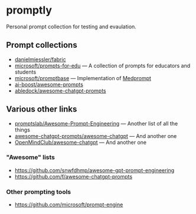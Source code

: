# promptly

Personal prompt collection for testing and evaulation.


## Prompt collections

- [danielmiessler/fabric](https://github.com/danielmiessler/fabric)
- [microsoft/prompts-for-edu](https://github.com/microsoft/prompts-for-edu) &mdash; A collection of prompts for educators and students
- [microsoft/promptbase](https://github.com/microsoft/promptbase) &mdash; Implementation of [Medprompt](https://arxiv.org/abs/2311.16452)
- [ai-boost/awesome-prompts](https://github.com/ai-boost/awesome-prompts)
- [abledock/awesome-chatgpt-prompts](https://github.com/abledock/awesome-chatgpt-prompts)


## Various other links

- [promptslab/Awesome-Prompt-Engineering](https://github.com/promptslab/Awesome-Prompt-Engineering) &mdash; Another list of all the things
- [awesome-chatgpt-prompts/awesome-chatgpt](https://github.com/humanloop/awesome-chatgpt) &mdash; And another one
- [OpenMindClub/awesome-chatgpt](https://github.com/OpenMindClub/awesome-chatgpt) &mdash; And another one

### "Awesome" lists

- https://github.com/snwfdhmp/awesome-gpt-prompt-engineering
- https://github.com/f/awesome-chatgpt-prompts

### Other prompting tools

- https://github.com/microsoft/prompt-engine
